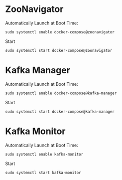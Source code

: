 # ZooNavigator 

Automatically Launch at Boot Time:
```
sudo systemctl enable docker-compose@zoonavigator
```

Start
```
sudo systemctl start docker-compose@zoonavigator
```

# Kafka Manager

Automatically Launch at Boot Time:
```
sudo systemctl enable docker-compose@kafka-manager
```

Start
```
sudo systemctl start docker-compose@kafka-manager
```

# Kafka Monitor

Automatically Launch at Boot Time:
```
sudo systemctl enable kafka-monitor
```

Start
```
sudo systemctl start kafka-monitor
```